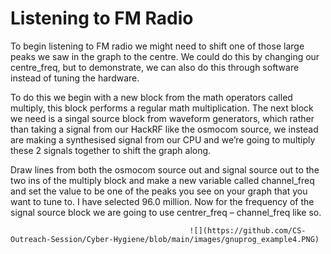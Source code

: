 # Listening to FM Radio
To begin listening to FM radio we might need to shift one of those large peaks we saw in the graph to the centre. We could do this by changing our centre_freq, but to demonstrate, we can also do this through software instead of tuning the hardware.

To do this we begin with a new block from the math operators called multiply, this block performs a regular math multiplication.  The next block we need is a singal source block from waveform generators, which rather than taking a signal from our HackRF like the osmocom source, we instead are making a synthesised signal from our CPU and we’re going to multiply these 2 signals together to shift the graph along. 

Draw lines from both the osmocom source out and signal source out to the two ins of the multiply block and make a new variable called channel_freq and set the value to be one of the peaks you see on your graph that you want to tune to. I have selected 96.0 million. Now for the frequency of the signal source block we are going to use centrer_freq – channel_freq like so.

                                            ![](https://github.com/CS-Outreach-Session/Cyber-Hygiene/blob/main/images/gnuprog_example4.PNG)

